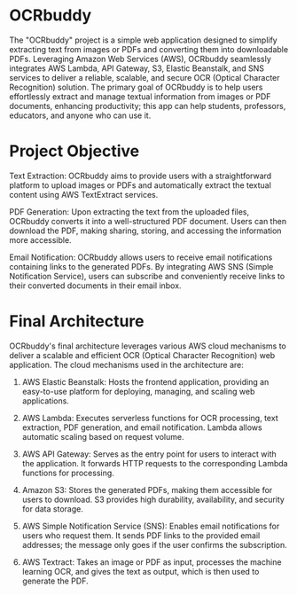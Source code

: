 # OCRbuddy
The "OCRbuddy" project is a simple web application designed to simplify extracting text from images or PDFs and converting them into downloadable PDFs. Leveraging Amazon Web Services (AWS), OCRbuddy seamlessly integrates AWS Lambda, API Gateway, S3, Elastic Beanstalk, and SNS services to deliver a reliable, scalable, and secure OCR (Optical Character Recognition) solution. The primary goal of OCRbuddy is to help users effortlessly extract and manage textual information from images or PDF documents, enhancing productivity; this app can help students, professors, educators, and anyone who can use it.

# Project Objective
Text Extraction: OCRbuddy aims to provide users with a straightforward platform to upload images or PDFs and automatically extract the textual content using AWS TextExtract services.

PDF Generation: Upon extracting the text from the uploaded files, OCRbuddy converts it into a well-structured PDF document. Users can then download the PDF, making sharing, storing, and accessing the information more accessible.

Email Notification: OCRbuddy allows users to receive email notifications containing links to the generated PDFs. By integrating AWS SNS (Simple Notification Service), users can subscribe and conveniently receive links to their converted documents in their email inbox.

# Final Architecture

OCRbuddy's final architecture leverages various AWS cloud mechanisms to deliver a scalable and efficient OCR (Optical Character Recognition) web application. The cloud mechanisms used in the architecture are:

1. AWS Elastic Beanstalk: Hosts the frontend application, providing an easy-to-use platform for deploying, managing, and scaling web applications.

2. AWS Lambda: Executes serverless functions for OCR processing, text extraction, PDF generation, and email notification. Lambda allows automatic scaling based on request volume.

3. AWS API Gateway: Serves as the entry point for users to interact with the application. It forwards HTTP requests to the corresponding Lambda functions for processing.

4. Amazon S3: Stores the generated PDFs, making them accessible for users to download. S3 provides high durability, availability, and security for data storage.

5. AWS Simple Notification Service (SNS): Enables email notifications for users who request them. It sends PDF links to the provided email addresses; the message only goes if the user confirms the subscription.

6. AWS Textract: Takes an image or PDF as input, processes the machine learning OCR, and gives the text as output, which is then used to generate the PDF.
   
